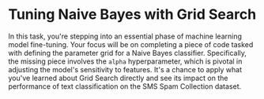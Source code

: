 # Tuning Naive Bayes with Grid Search

In this task, you're stepping into an essential phase of machine learning model fine-tuning. Your focus will be on completing a piece of code tasked with defining the parameter grid for a Naive Bayes classifier. Specifically, the missing piece involves the `alpha` hyperparameter, which is pivotal in adjusting the model's sensitivity to features. It's a chance to apply what you've learned about Grid Search directly and see its impact on the performance of text classification on the SMS Spam Collection dataset.